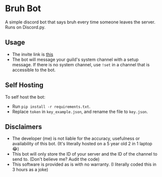 # Bruh Bot
A simple discord bot that says bruh every time someone leaves the server. Runs on Discord.py.

## Usage
* The invite link is [this](https://discordapp.com/api/oauth2/authorize?client_id=702644157692379267&permissions=67584&scope=bot)
* The bot will message your guild's system channel with a setup message. If there is no system channel, use `!set` in a channel that is accessible to the bot.

## Self Hosting
To self host the bot:
* Run `pip install -r requirements.txt`.
* Replace `token` in `key_example.json`, and rename the file to `key.json`. 

## Disclaimers
* The developer (me) is not liable for the accuracy, usefulness or availability of this bot. (It's literally hosted on a 5 year old 2 in 1 laptop 😂)
* This bot will only store the ID of your server and the ID of the channel to send to. (Don't believe me? Audit the code)
* This software is provided as is with no warranty. (I literally coded this in 3 hours as a joke)
